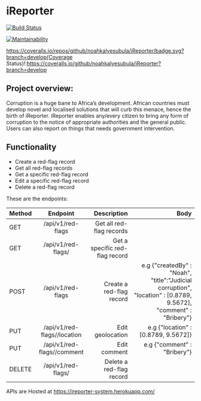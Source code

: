 # iReporter

[![Build Status](https://travis-ci.org/noahkalyesubula/iReporter.svg?branch=develop)](https://travis-ci.org/noahkalyesubula/iReporter)

[![Maintainability](https://api.codeclimate.com/v1/badges/686f37edfc20a7c0d374/maintainability)](https://codeclimate.com/github/noahkalyesubula/iReporter/maintainability)

https://coveralls.io/repos/github/noahkalyesubula/iReporter/badge.svg?branch=develop(Coverage Status)!:https://coveralls.io/github/noahkalyesubula/iReporter?branch=develop

## Project overview:

Corruption is a huge bane to Africa’s development. African countries must develop novel and
localised solutions that will curb this menace, hence the birth of iReporter. iReporter enables
any/every citizen to bring any form of corruption to the notice of appropriate authorities and the
general public. Users can also report on things that needs government intervention.

## Functionality
- Create a red-flag record
- Get all red-flag records
- Get a specific red-flag record
- Edit a specific red-flag record
- Delete a red-flag record


These are the endpoints:

| Method  | Endpoint          | Description                      | Body                  |
| --------|:-----------------:| -------------------------------: |----------------------:|
| GET     | /api/v1/red-flags | Get all red-flag records |                  |                       |
| GET     | /api/v1/red-flags/<id> | Get a specific red-flag record  |                       |   
|POST     | /api/v1/red-flags | Create a red-flag record         | e.g  {"createdBy" : "Noah", "title":"Judicial corruption", "location" : [0.8789, 9.5672], "comment" : "Bribery"}  |
|PUT      | /api/v1/red-flags/<id>/location | Edit geolocation   | e.g  {"location" : [0.8789, 9.5672]} |
|PUT      | /api/v1/red-flags/<id>/comment | Edit comment        | e.g  {"comment" : "Bribery"} |
|DELETE   | /api/v1/red-flags/<id> | Delete a red-flag record|   |                       |


APIs are Hosted at https://ireporter-system.herokuapp.com/